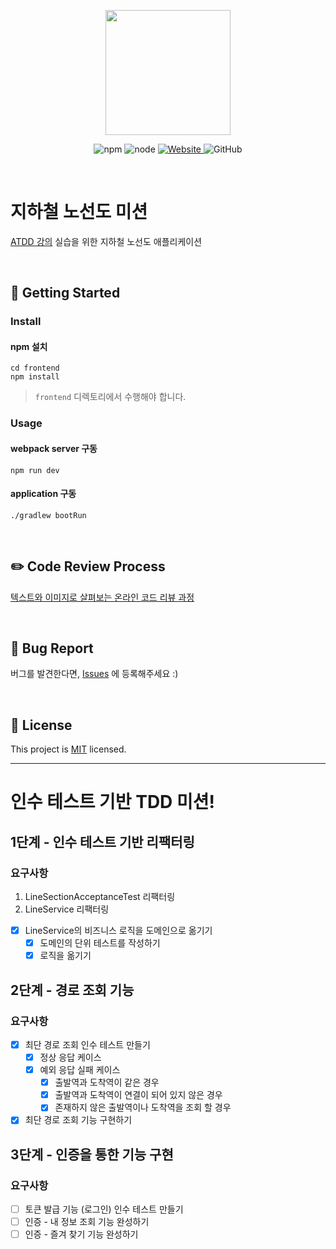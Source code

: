 <p align="center">
    <img width="200px;" src="https://raw.githubusercontent.com/woowacourse/atdd-subway-admin-frontend/master/images/main_logo.png"/>
</p>
<p align="center">
  <img alt="npm" src="https://img.shields.io/badge/npm-%3E%3D%205.5.0-blue">
  <img alt="node" src="https://img.shields.io/badge/node-%3E%3D%209.3.0-blue">
  <a href="https://edu.nextstep.camp/c/R89PYi5H" alt="nextstep atdd">
    <img alt="Website" src="https://img.shields.io/website?url=https%3A%2F%2Fedu.nextstep.camp%2Fc%2FR89PYi5H">
  </a>
  <img alt="GitHub" src="https://img.shields.io/github/license/next-step/atdd-subway-service">
</p>

<br>

# 지하철 노선도 미션
[ATDD 강의](https://edu.nextstep.camp/c/R89PYi5H) 실습을 위한 지하철 노선도 애플리케이션

<br>

## 🚀 Getting Started

### Install
#### npm 설치
```
cd frontend
npm install
```
> `frontend` 디렉토리에서 수행해야 합니다.

### Usage
#### webpack server 구동
```
npm run dev
```
#### application 구동
```
./gradlew bootRun
```
<br>

## ✏️ Code Review Process
[텍스트와 이미지로 살펴보는 온라인 코드 리뷰 과정](https://github.com/next-step/nextstep-docs/tree/master/codereview)

<br>

## 🐞 Bug Report

버그를 발견한다면, [Issues](https://github.com/next-step/atdd-subway-service/issues) 에 등록해주세요 :)

<br>

## 📝 License

This project is [MIT](https://github.com/next-step/atdd-subway-service/blob/master/LICENSE.md) licensed.

---
# 인수 테스트 기반 TDD 미션!

## 1단계 - 인수 테스트 기반 리팩터링
### 요구사항
1. LineSectionAcceptanceTest 리팩터링
2. LineService 리팩터링
- [X] LineService의 비즈니스 로직을 도메인으로 옮기기
    - [X] 도메인의 단위 테스트를 작성하기
    - [X] 로직을 옮기기

## 2단계 - 경로 조회 기능
### 요구사항
- [X] 최단 경로 조회 인수 테스트 만들기
    - [X] 정상 응답 케이스
    - [X] 예외 응답 실패 케이스
        - [X] 출발역과 도착역이 같은 경우
        - [X] 출발역과 도착역이 연결이 되어 있지 않은 경우
        - [X] 존재하지 않은 출발역이나 도착역을 조회 할 경우
- [X] 최단 경로 조회 기능 구현하기

## 3단계 - 인증을 통한 기능 구현
### 요구사항
- [ ] 토큰 발급 기능 (로그인) 인수 테스트 만들기
- [ ] 인증 - 내 정보 조회 기능 완성하기
- [ ] 인증 - 즐겨 찾기 기능 완성하기
